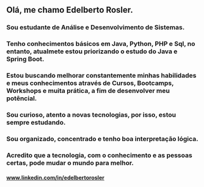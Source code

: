 ## Olá, me chamo Edelberto Rosler.
### Sou estudante de Análise e Desenvolvimento de Sistemas.
### Tenho conhecimentos básicos em Java, Python, PHP e Sql, no entanto, atualmete estou priorizando o estudo do Java e Spring Boot.
### Estou buscando melhorar constantemente minhas habilidades e meus conhecimentos através de Cursos, Bootcamps, Workshops e muita prática, a fim de desenvolver meu potêncial.
### Sou curioso, atento a novas tecnologias, por isso, estou sempre estudando.
### Sou organizado, concentrado e tenho boa interpretação lógica.
### Acredito que a tecnologia, com o conhecimento e as pessoas certas, pode mudar o mundo para melhor.
#### www.linkedin.com/in/edelbertorosler
